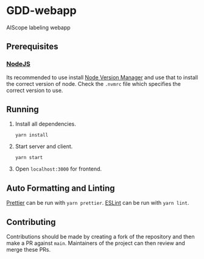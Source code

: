 # GDD-webapp

AIScope labeling webapp

## Prerequisites

### [NodeJS](https://nodejs.org/en/)

Its recommended to use install [Node Version Manager](https://github.com/creationix/nvm) and use that to install the
correct version of node. Check the `.nvmrc` file which specifies the correct
version to use.

## Running

1. Install all dependencies.
    
    `yarn install`

2. Start server and client.

    `yarn start`

3. Open `localhost:3000` for frontend.


## Auto Formatting and Linting

[Prettier](https://prettier.io/) can be run with `yarn prettier`.
[ESLint](https://eslint.org/) can be run with `yarn lint`.

## Contributing

Contributions should be made by creating a fork of the repository and then make a PR against `main`. Maintainers of the project can then review and merge these PRs.


